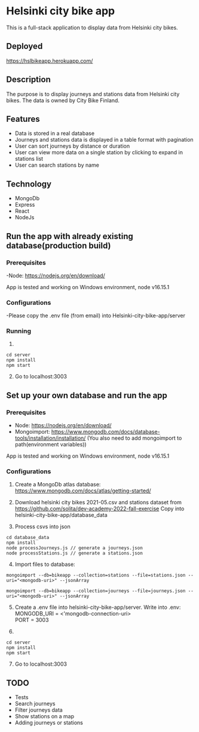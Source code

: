 # Helsinki city bike app 

This is a full-stack application to display data from Helsinki city bikes.

## Deployed

<a href="https://hslbikeapp.herokuapp.com/">https://hslbikeapp.herokuapp.com/</a>

## Description

The purpose is to display journeys and stations data from Helsinki city bikes. The data is owned by City Bike Finland.

## Features

<ul>
<li>Data is stored in a real database</li>
<li>Journeys and stations data is displayed in a table format with pagination</li>
<li>User can sort journeys by distance or duration</li>
<li>User can view more data on a single station by clicking to expand in stations list</li>
<li>User can search stations by name</li>
</ul>

## Technology

<ul>
<li>MongoDb</li>
<li>Express</li>
<li>React</li>
<li>NodeJs</li>
</ul>

## Run the app with already existing database(production build)

### Prerequisites

-Node: <a href="https://nodejs.org/en/download/">https://nodejs.org/en/download/</a>

App is tested and working on Windows environment, node v16.15.1

### Configurations

-Please copy the .env file (from email) into Helsinki-city-bike-app/server

### Running

1. 
```
cd server
npm install
npm start
```
2. Go to localhost:3003


## Set up your own database and run the app

### Prerequisites

<ul>
<li>Node: <a href="https://nodejs.org/en/download/">https://nodejs.org/en/download/</a></li>
<li>Mongoimport: <a href="https://www.mongodb.com/docs/database-tools/installation/installation/">https://www.mongodb.com/docs/database-tools/installation/installation/</a> (You also need to add mongoimport to path(environment variables))</li>
</ul>

App is tested and working on Windows environment, node v16.15.1

### Configurations

1. Create a MongoDb atlas database: <a href="https://www.mongodb.com/docs/atlas/getting-started/">https://www.mongodb.com/docs/atlas/getting-started/</a>

2. Download helsinki city bikes 2021-05.csv and stations dataset from 
<a href="https://github.com/solita/dev-academy-2022-fall-exercise">https://github.com/solita/dev-academy-2022-fall-exercise</a> Copy into helsinki-city-bike-app/database_data

3. Process csvs into json
```
cd database_data
npm install
node processJourneys.js // generate a journeys.json
node processStations.js // generate a stations.json
```
4. Import files to database:
```
mongoimport --db=bikeapp --collection=stations --file=stations.json --uri="<mongodb-uri>" --jsonArray

mongoimport --db=bikeapp --collection=journeys --file=journeys.json --uri="<mongodb-uri>" --jsonArray
```

5. Create a .env file into helsinki-city-bike-app/server.
Write into .env:
MONGODB_URI = <'mongodb-connection-uri><br/>
PORT = 3003

6. 
```
cd server
npm install
npm start
```
7. Go to localhost:3003

## TODO

<ul>
<li>Tests</li>
<li>Search journeys</li>
<li>Filter journeys data</li>
<li>Show stations on a map</li>
<li>Adding journeys or stations</li>
</ul>